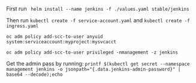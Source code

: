 
First run ``` helm install --name jenkins -f ./values.yaml stable/jenkins```

Then run ```kubectl create -f service-account.yaml``` and ```kubectl create -f ingress.yaml```

```oc adm policy add-scc-to-user anyuid system:serviceaccount:myproject:mysvcacct```

```oc adm policy add-scc-to-user privileged -nmanagement -z jenkins```

Get the admin pass by running: ```printf $(kubectl get secret --namespace management jenkins -o jsonpath="{.data.jenkins-admin-password}" | base64 --decode);echo```
